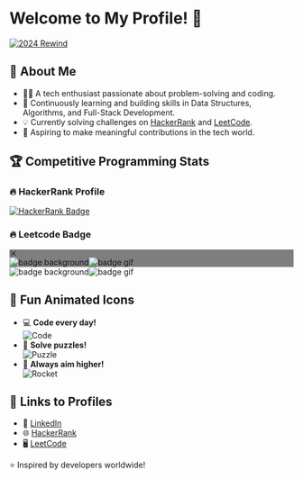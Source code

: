 # Welcome to My Profile! 🌟
<div class="swiper-slide w-auto swiper-slide-active" data-swiper-slide-index="0" style="width: 218px; margin-right: 24px;"><a class="flex flex-col" href="https://leetcode.com/rewind/2024/?source=ps" aria-label="2024 Rewind"><div class="md:aspect-w-2 md:aspect-h-1 h-[100px] w-[200px] md:h-auto md:w-auto"><span class="relative inline-block overflow-hidden shadow-level1 dark:shadow-dark-level1 rounded-[8px]"><img src="https://assets.leetcode.com/users/images/93ad444a-6425-413b-9094-8a613d7be5ab_1734667147.858678.png" class="object-cover md:h-full md:w-full h-[100px] w-[200px]" alt="2024 Rewind"></span></div></a></div>

## 🚀 About Me
- 👨‍💻 A tech enthusiast passionate about problem-solving and coding.
- 🌟 Continuously learning and building skills in Data Structures, Algorithms, and Full-Stack Development.
- 💡 Currently solving challenges on [HackerRank](https://www.hackerrank.com/aryankatiyarak2) and [LeetCode](https://leetcode.com/u/aryankatiyarak/).
- 🌱 Aspiring to make meaningful contributions in the tech world.

## 🏆 Competitive Programming Stats
### 🔥 HackerRank Profile
[![HackerRank Badge](https://img.shields.io/badge/-HackerRank-2EC866?style=flat&logo=HackerRank&logoColor=white)](https://www.hackerrank.com/aryankatiyarak2)
### 🔥 Leetcode Badge
<div class="z-modal-5 fixed bottom-0 left-0 right-0 top-0" style="background-color: rgba(0, 0, 0, 0.5);"><svg xmlns="http://www.w3.org/2000/svg" viewBox="0 0 24 24" width="1em" height="1em" fill="currentColor" class="text-white dark:text-dark-white float-right mr-4 mt-3 h-6 w-6 cursor-pointer"><path fill-rule="evenodd" d="M13.414 12L19 17.586A1 1 0 0117.586 19L12 13.414 6.414 19A1 1 0 015 17.586L10.586 12 5 6.414A1 1 0 116.414 5L12 10.586 17.586 5A1 1 0 1119 6.414L13.414 12z" clip-rule="evenodd"></path></svg><div class="flex h-full w-full items-center justify-center"><div class="relative flex h-[160px] w-[160px] items-center justify-center"><img src="https://assets.leetcode.com/static_assets/others/badge-background.png" alt="badge background" class="absolute left-0 right-0 h-[160px] w-[160px]"><img src="https://leetcode.com/static/images/badges/2024/gif/2024-12.gif" alt="badge gif" class="z-modal-6 h-[120px] w-[120px]"></div></div></div>
<div class="flex h-full w-full items-center justify-center"><div class="relative flex h-[160px] w-[160px] items-center justify-center"><img src="https://assets.leetcode.com/static_assets/others/badge-background.png" alt="badge background" class="absolute left-0 right-0 h-[160px] w-[160px]"><img src="https://assets.leetcode.com/static_assets/others/Introduction_to_Pandas.gif" alt="badge gif" class="z-modal-6 h-[120px] w-[120px]"></div></div>

## 🎨 Fun Animated Icons
- 💻 **Code every day!**  
  ![Code](https://media.giphy.com/media/f3iwJFOVOwuy7K6FFw/giphy.gif)  
- 🧩 **Solve puzzles!**  
  ![Puzzle](https://media.giphy.com/media/l3q2K5jinAlChoCLS/giphy.gif)
- 🚀 **Always aim higher!**  
  ![Rocket](https://media.giphy.com/media/3o7abKhOpu0NwenH3O/giphy.gif)
## 🌟 Links to Profiles
- 💼 [LinkedIn](https://www.linkedin.com/in/aryan-katiyar-221913297)  
- 🌐 [HackerRank](https://www.hackerrank.com/aryankatiyarak2)  
- 🖥️ [LeetCode](https://leetcode.com/u/aryankatiyarak/)  

⭐️ Inspired by developers worldwide!
